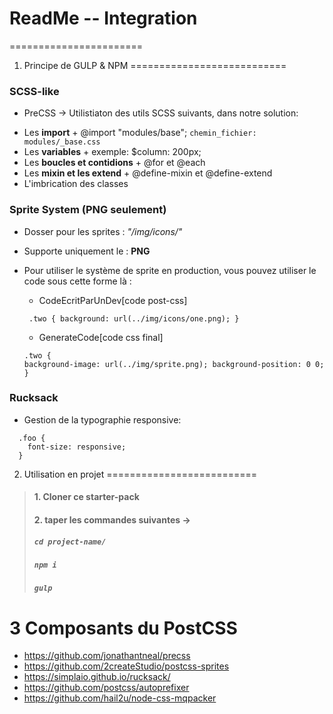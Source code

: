 # ReadMe -- Integration
=======================


1. Principe de GULP & NPM
===========================

### SCSS-like
 - PreCSS -> Utilistiaton des utils SCSS suivants, dans notre solution:

  * Les **import**
  		+ @import "modules/base";
  		`chemin_fichier: modules/_base.css`
  * Les **variables**
  		+ exemple: $column: 200px;
  * Les **boucles et contidions**
  		+ @for et @each
  * Les **mixin et les extend**
  		+ @define-mixin et @define-extend
  * L'imbrication des classes

### Sprite System (PNG seulement)

  - Dosser pour les sprites : *"/img/icons/"*

  - Supporte uniquement le : **PNG**

  - Pour utiliser le système de sprite en production,
  vous pouvez utiliser le code sous cette forme là :

  	- CodeEcritParUnDev[code post-css]
  	```
   	 .two { background: url(../img/icons/one.png); }
   	```

  	- GenerateCode[code css final]
  	 ```
  	.two {
    background-image: url(../img/sprite.png); background-position: 0 0;
  	}
  	```

### Rucksack

  - Gestion de la typographie responsive:
  ```
    .foo {
      font-size: responsive;
    }
  ```


2. Utilisation en projet
==========================

> #### 1. Cloner ce starter-pack
> #### 2. taper les commandes suivantes ->
> ##### `cd project-name/`
> ##### `npm i`
> ##### `gulp`


3 Composants du PostCSS
=========================

- https://github.com/jonathantneal/precss
- https://github.com/2createStudio/postcss-sprites
- https://simplaio.github.io/rucksack/
- https://github.com/postcss/autoprefixer
- https://github.com/hail2u/node-css-mqpacker
